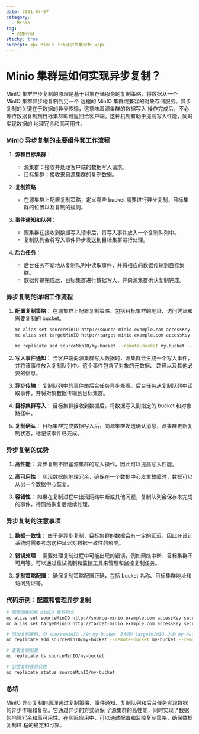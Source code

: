 ```yaml
---
date: 2021-07-07
category:
  - Minio 
tag:
  - 对象存储
sticky: true
excerpt: <p> Minio 上传请求负载分析 </p>
---
```

# Minio 集群是如何实现异步复制？

MinIO 集群异步复制的原理是基于对象存储服务的复制策略，将数据从一个 MinIO 集群异步地复制到另一个
远程的 MinIO 集群或兼容的对象存储服务。异步复制的关键在于数据的异步传输，这意味着源集群的数据写入
操作完成后，不必等待数据复制到目标集群即可返回给客户端。这种机制有助于提高写入性能，同时实现数据的
地理冗余和高可用性。

### MinIO 异步复制的主要组件和工作流程

1. **源和目标集群**：
   - 源集群：接收并处理客户端的数据写入请求。
   - 目标集群：接收来自源集群的复制数据。

2. **复制策略**：
   - 在源集群上配置复制策略，定义哪些 bucket 需要进行异步复制，目标集群的位置以及复制的规则。

3. **事件通知和队列**：
   - 源集群在接收到数据写入请求后，将写入事件放入一个复制队列中。
   - 复制队列会将写入事件异步发送到目标集群进行处理。

4. **后台任务**：
   - 后台任务不断地从复制队列中读取事件，并将相应的数据传输到目标集群。
   - 数据传输完成后，目标集群进行数据写入，并向源集群确认复制完成。

### 异步复制的详细工作流程

1. **配置复制策略**：
   在源集群上配置复制策略，包括目标集群的地址、访问凭证和需要复制的 bucket。

   ```bash
   mc alias set sourceMinIO http://source-minio.example.com accessKey secretKey
   mc alias set targetMinIO http://target-minio.example.com accessKey secretKey

   mc replicate add sourceMinIO/my-bucket --remote-bucket my-bucket --remote-target targetMinIO
   ```

2. **写入事件通知**：
   当客户端向源集群写入数据时，源集群会生成一个写入事件，并将该事件放入复制队列中。这个事件包含了对象的元数据、
   路径以及其他必要的信息。

3. **异步传输**：
   复制队列中的事件由后台任务异步处理。后台任务从复制队列中读取事件，并将对象数据传输到目标集群。

4. **目标集群写入**：
   目标集群接收到数据后，将数据写入到指定的 bucket 和对象路径中。

5. **复制确认**：
   目标集群完成数据写入后，向源集群发送确认消息，源集群更新复制状态，标记该事件已完成。

### 异步复制的优势

1. **高性能**：
   异步复制不阻塞源集群的写入操作，因此可以提高写入性能。

2. **高可用性**：
   实现数据的地理冗余，确保在一个数据中心发生故障时，数据可以从另一个数据中心恢复。

3. **容错性**：
   如果在复制过程中出现网络中断或其他问题，复制队列会保存未完成的事件，待网络恢复后继续处理。

### 异步复制的注意事项

1. **数据一致性**：
   由于是异步复制，目标集群的数据会有一定的延迟，因此在设计系统时需要考虑这种延迟对数据一致性的影响。

2. **错误处理**：
   需要处理复制过程中可能出现的错误，例如网络中断、目标集群不可用等。可以通过重试机制和监控工具来管理和监控复制任务。

3. **复制策略配置**：
   确保复制策略配置正确，包括 bucket 名称、目标集群地址和访问凭证等。

### 代码示例：配置和管理异步复制

```bash
# 配置源和目标 MinIO 集群别名
mc alias set sourceMinIO http://source-minio.example.com accessKey secretKey
mc alias set targetMinIO http://target-minio.example.com accessKey secretKey

# 添加复制策略，将 sourceMinIO 上的 my-bucket 复制到 targetMinIO 上的 my-bucket
mc replicate add sourceMinIO/my-bucket --remote-bucket my-bucket --remote-target targetMinIO

# 查看复制配置
mc replicate ls sourceMinIO/my-bucket

# 监控复制任务状态
mc replicate status sourceMinIO/my-bucket
```

### 总结

MinIO 异步复制的原理通过复制策略、事件通知、复制队列和后台任务实现数据的异步传输和复制。它通过异步的方式确保
了源集群的高性能，同时实现了数据的地理冗余和高可用性。在实际应用中，可以通过配置和监控复制策略，确保数据复制过
程的稳定和可靠。
